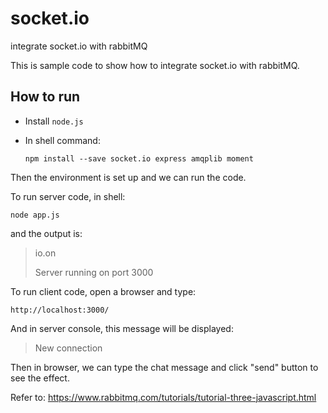 # socket.io
integrate socket.io with rabbitMQ

This is sample code to show how to integrate socket.io with rabbitMQ.

## How to run

* Install `node.js`
* In shell command:

  `npm install --save socket.io express amqplib moment`

Then the environment is set up and we can run the code.

To run server code, in shell:

`node app.js`

and the output is:

> io.on
>
> Server running on port 3000

To run client code, open a browser and type:

`http://localhost:3000/`

And in server console, this message will be displayed:

>New connection

Then in browser, we can type the chat message and click "send" button to see the effect.

Refer to:
https://www.rabbitmq.com/tutorials/tutorial-three-javascript.html
